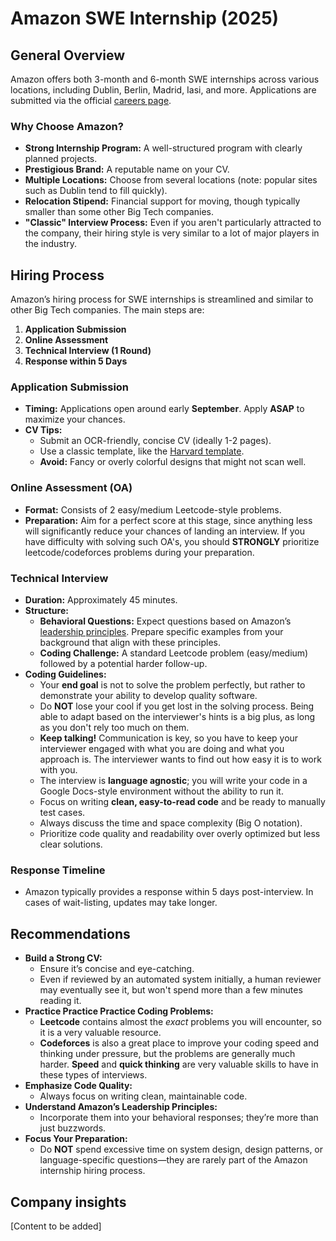 # Amazon SWE Internship (2025)

## General Overview

Amazon offers both 3-month and 6-month SWE internships across various locations, including Dublin, Berlin, Madrid, Iasi, and more. Applications are submitted via the official [careers page](https://www.amazon.jobs/en/).

### Why Choose Amazon?
- **Strong Internship Program:** A well-structured program with clearly planned projects.
- **Prestigious Brand:** A reputable name on your CV.
- **Multiple Locations:** Choose from several locations (note: popular sites such as Dublin tend to fill quickly).
- **Relocation Stipend:** Financial support for moving, though typically smaller than some other Big Tech companies.
- **"Classic" Interview Process:** Even if you aren't particularly attracted to the company, their hiring style is very similar to a lot of major players in the industry.

## Hiring Process

Amazon’s hiring process for SWE internships is streamlined and similar to other Big Tech companies. The main steps are:

1. **Application Submission**
2. **Online Assessment**
3. **Technical Interview (1 Round)**
4. **Response within 5 Days**

### Application Submission
- **Timing:** Applications open around early **September**. Apply **ASAP** to maximize your chances.
- **CV Tips:**  
  - Submit an OCR-friendly, concise CV (ideally 1-2 pages).  
  - Use a classic template, like the [Harvard template](https://careerservices.fas.harvard.edu/resources/bullet-point-resume-template/).  
  - **Avoid:** Fancy or overly colorful designs that might not scan well.

### Online Assessment (OA)
- **Format:** Consists of 2 easy/medium Leetcode-style problems.
- **Preparation:** Aim for a perfect score at this stage, since anything less will significantly reduce your chances of landing an interview. If you have difficulty with solving such OA's, you should **STRONGLY** prioritize leetcode/codeforces problems during your preparation. 

### Technical Interview
- **Duration:** Approximately 45 minutes.
- **Structure:**  
  - **Behavioral Questions:** Expect questions based on Amazon’s [leadership principles](https://www.amazon.jobs/content/en/our-workplace/leadership-principles). Prepare specific examples from your background that align with these principles.  
  - **Coding Challenge:** A standard Leetcode problem (easy/medium) followed by a potential harder follow-up.  
- **Coding Guidelines:**  
  - Your **end goal** is not to solve the problem perfectly, but rather to demonstrate your ability to develop quality software. 
  - Do **NOT** lose your cool if you get lost in the solving process. Being able to adapt based on the interviewer's hints is a big plus, as long as you don't rely too much on them.
  - **Keep talking!** Communication is key, so you have to keep your interviewer engaged with what you are doing and what you approach is. The interviewer wants to find out how easy it is to work with you.
  - The interview is **language agnostic**; you will write your code in a Google Docs-style environment without the ability to run it.  
  - Focus on writing **clean, easy-to-read code** and be ready to manually test cases.  
  - Always discuss the time and space complexity (Big O notation).  
  - Prioritize code quality and readability over overly optimized but less clear solutions.

### Response Timeline
- Amazon typically provides a response within 5 days post-interview. In cases of wait-listing, updates may take longer.

## Recommendations

- **Build a Strong CV:**  
  - Ensure it’s concise and eye-catching.  
  - Even if reviewed by an automated system initially, a human reviewer may eventually see it, but won't spend more than a few minutes reading it.
- **Practice Practice Practice Coding Problems:**  
  - **Leetcode** contains almost the *exact* problems you will encounter, so it is a very valuable resource.
  - **Codeforces** is also a great place to improve your coding speed and thinking under pressure, but the problems are generally much harder. **Speed** and **quick thinking** are very valuable skills to have in these types of interviews.
- **Emphasize Code Quality:**  
  - Always focus on writing clean, maintainable code.
- **Understand Amazon’s Leadership Principles:**  
  - Incorporate them into your behavioral responses; they’re more than just buzzwords.
- **Focus Your Preparation:**  
  - Do **NOT** spend excessive time on system design, design patterns, or language-specific questions—they are rarely part of the Amazon internship hiring process.

## Company insights

[Content to be added]
